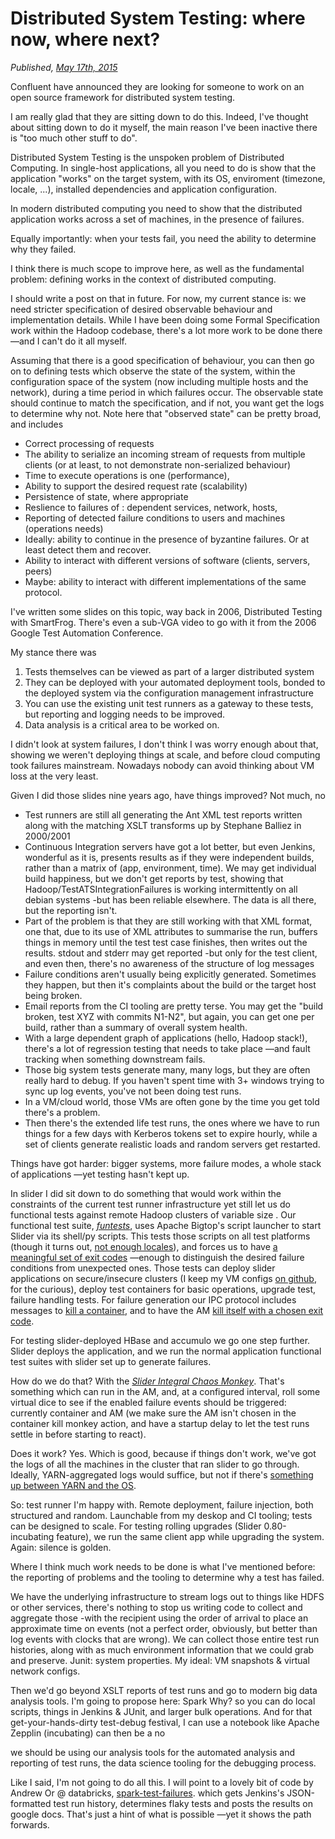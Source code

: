 # Distributed System Testing: where now, where next? 

_Published, [May 17th, 2015](http://steveloughran.blogspot.co.uk/2015/05/distributed-system-testing-where-now.html)_

Confluent have announced they are looking for someone to work on an open source framework for distributed system testing.

I am really glad that they are sitting down to do this. Indeed, I've thought about sitting down to do it myself, the main reason I've been inactive there is "too much other stuff to do".

Distributed System Testing is the unspoken problem of Distributed Computing. In single-host applications, all you need to do is show that the application "works" on the target system, with its OS,  enviroment (timezone, locale, ...), installed dependencies and application configuration.

In modern distributed computing you need to show that the distributed application works across a set of machines, in the presence of failures.

Equally importantly: when your tests fail, you need the ability to determine why they failed.

I think there is much scope to improve here, as well as the fundamental problem: defining works in the context of distributed computing.

I should write a post on that in future. For now, my current stance is: we need stricter specification of desired observable behaviour and implementation details. While I have been doing some Formal Specification work within the Hadoop codebase, there's a lot more work to be done there —and I can't do it all myself.

Assuming that there is a good specification of behaviour, you can then go on to defining tests which observe the state of the system, within the configuration space of the system (now including multiple hosts and the network), during a time period in which failures occur. The observable state should continue to match the specification, and if not, you want get the logs to determine why not. Note here that "observed state" can be pretty broad, and includes

* Correct processing of requests
* The ability to serialize an incoming stream of requests from multiple clients (or at least, to not demonstrate non-serialized behaviour)
* Time to execute operations is one (performance),
* Ability to support the desired request rate (scalability)
* Persistence of state, where appropriate
* Reslience to failures of : dependent services, network, hosts, 
* Reporting of detected failure conditions to users and machines (operations needs)
* Ideally: ability to continue in the presence of byzantine failures. Or at least detect them and recover.
* Ability to interact with different versions of software (clients, servers, peers)
* Maybe: ability to interact with different implementations of the same protocol.

I've written some slides on this topic, way back in 2006, Distributed Testing with SmartFrog. There's even a sub-VGA video to go with it from the 2006 Google Test Automation Conference.

My stance there was

1. Tests themselves can be viewed as part of a larger distributed system
1. They can be deployed with your automated deployment tools, bonded to the deployed system via the configuration management infrastructure
1. You can use the existing unit test runners as a gateway to these tests, but reporting and logging needs to be improved.
1. Data analysis is a critical area to be worked on.

I didn't look at system failures, I don't think I was worry enough about that, showing we weren't deploying things at scale, and before cloud computing took failures mainstream. Nowadays nobody can avoid thinking about VM loss at the very least.

Given I did those slides nine years ago, have things improved? Not much, no

* Test runners are still all generating the Ant XML test reports written along with the matching XSLT transforms up by Stephane Balliez in 2000/2001
* Continuous Integration servers have got a lot better, but even Jenkins, wonderful as it is, presents results as if they were independent builds, rather than a matrix of (app, environment, time). We may get individual build happiness, but we don't get reports  by test, showing that Hadoop/TestATSIntegrationFailures is working intermittently on all debian systems -but has been reliable elsewhere. The data is all there, but the reporting isn't.
* Part of the problem is that they are still working with that XML format, one that, due to its use of XML attributes to summarise the run, buffers things in memory until the test test case finishes, then writes out the results. stdout and stderr may get reported -but only for the test client, and even then, there's no awareness of the structure of log messages
* Failure conditions aren't usually being explicitly generated. Sometimes they happen, but then it's complaints about the build or the target host being broken.
* Email reports from the CI tooling are pretty terse. You may get the "build broken, test XYZ with commits N1-N2", but again, you can get one per build, rather than a summary of overall system health.
* With a large dependent graph of applications (hello, Hadoop stack!), there's a lot of regression testing that needs to take place —and fault tracking when something downstream fails. 
* Those big system tests generate many, many logs, but they are often really hard to debug. If you haven't spent time with 3+ windows trying to sync up log events, you've not been doing test runs.
* In a VM/cloud world, those VMs are often gone by the time you get told there's a problem.
* Then there's the extended life test runs, the ones where we have to run things for a few days with Kerberos tokens set to expire hourly, while a set of clients generate realistic loads and random servers get restarted.

Things have got harder: bigger systems, more failure modes, a whole stack of applications —yet testing hasn't kept up.

In slider I did sit down to do something that would work within the constraints of the current test runner infrastructure yet still let us do functional tests against remote Hadoop clusters of variable size . Our functional test suite, [_funtests_](http://slider.incubator.apache.org/developing/functional_tests.html), uses Apache Bigtop's script launcher to start  Slider via its shell/py scripts. This tests those scripts on all test platforms (though it turns out, [not enough locales](https://issues.apache.org/jira/browse/SLIDER-876)), and forces us to have [a meaningful set of exit codes](http://slider.incubator.apache.org/docs/exitcodes.html) —enough to distinguish the desired failure conditions from unexpected ones. Those tests can deploy slider applications on secure/insecure clusters (I keep my VM configs [on github](https://github.com/steveloughran/clusterconfigs), for the curious), deploy test containers for basic operations, upgrade test, failure handling tests. For failure generation our IPC protocol includes messages to [kill a container](https://github.com/apache/incubator-slider/blob/develop/slider-core/src/main/proto/SliderClusterProtocol.proto#L112), and to have the AM [kill itself with a chosen exit code](https://github.com/apache/incubator-slider/blob/develop/slider-core/src/main/proto/SliderClusterProtocol.proto#L118).

For testing slider-deployed HBase and accumulo we go one step further. Slider deploys the application, and we run the normal application functional test suites with slider set up to generate failures.

How do we do that? With the [_Slider Integral Chaos Monkey_](http://slider.incubator.apache.org/developing/chaosmonkey.html). That's something which can run in the AM, and, at a configured interval, roll some virtual dice to see if the enabled failure events should be triggered: currently container and AM (we make sure the AM isn't chosen in the container kill monkey action, and have a startup delay to let the test runs settle in before starting to react).

Does it work? Yes. Which is good, because if things don't work, we've got the logs of all the machines in the cluster that ran slider to go through. Ideally, YARN-aggregated logs would suffice, but not if there's [something up between YARN and the OS](https://issues.apache.org/jira/browse/YARN-3561).

So: test runner I'm happy with. Remote deployment, failure injection, both structured and random. Launchable from my deskop and CI tooling; tests can be designed to scale. For testing rolling upgrades (Slider 0.80-incubating feature), we run the same client app while upgrading the system. Again: silence is golden.

Where I think much work needs to be done is what I've mentioned before: the reporting of problems and the tooling to determine why a test has failed.

We have the underlying infrastructure to stream logs out to things like HDFS or other services, there's nothing to stop us writing code to collect and aggregate those -with the recipient using the order of arrival to place an approximate time on events (not a perfect order, obviously, but better than log events with clocks that are wrong). We can collect those entire test run histories, along with as much environment information that we could grab and preserve. Junit: system properties. My ideal: VM snapshots & virtual network configs.

Then we'd go beyond XSLT reports of test runs and go to modern big data analysis tools. I'm going to propose here: Spark Why? so you can do local scripts, things in Jenkins & JUnit, and larger bulk operations. And for that get-your-hands-dirty test-debug festival, I can use a notebook like Apache Zepplin (incubating) can then be a no

we should be using our analysis tools for the automated analysis and reporting of test runs, the data science tooling for the debugging process.

Like I said, I'm not going to do all this. I will point to a lovely bit of code by Andrew Or @ databricks, [spark-test-failures](https://github.com/andrewor14/spark-test-failures). which gets Jenkins's JSON-formatted test run history, determines flaky tests and posts the results on google docs. That's just a hint of what is possible —yet it shows the path forwards.